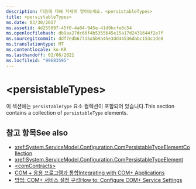 ```yaml
---
description: 다음에 대해 자세히 알아보세요. <persistableTypes>
title: <persistableTypes>
ms.date: 03/30/2017
ms.assetid: 4d255097-45f0-4a04-945e-41d9bcfe8c54
ms.openlocfilehash: db9aa27dc66f4b5355645e15a17d2431644f2e7f
ms.sourcegitcommit: ddf7edb67715a5b9a45e3dd44536dabc153c1de0
ms.translationtype: MT
ms.contentlocale: ko-KR
ms.lasthandoff: 02/06/2021
ms.locfileid: "99683595"
---
```

# \<persistableTypes>

<span data-ttu-id="1d96e-102">이 섹션에는 `persistableType` 요소 컬렉션이 포함되어 있습니다.</span><span class="sxs-lookup"><span data-stu-id="1d96e-102">This section contains a collection of `persistableType` elements.</span></span>  
  
## <a name="see-also"></a><span data-ttu-id="1d96e-103">참고 항목</span><span class="sxs-lookup"><span data-stu-id="1d96e-103">See also</span></span>

- <xref:System.ServiceModel.Configuration.ComPersistableTypeElementCollection>
- <xref:System.ServiceModel.Configuration.ComPersistableTypeElement>
- [\<comContracts>](comcontracts.md)
- [<span data-ttu-id="1d96e-104">COM + 응용 프로그램과 통합</span><span class="sxs-lookup"><span data-stu-id="1d96e-104">Integrating with COM+ Applications</span></span>](../../../wcf/feature-details/integrating-with-com-plus-applications.md)
- [<span data-ttu-id="1d96e-105">방법: COM+ 서비스 설정 구성</span><span class="sxs-lookup"><span data-stu-id="1d96e-105">How to: Configure COM+ Service Settings</span></span>](../../../wcf/feature-details/how-to-configure-com-service-settings.md)
